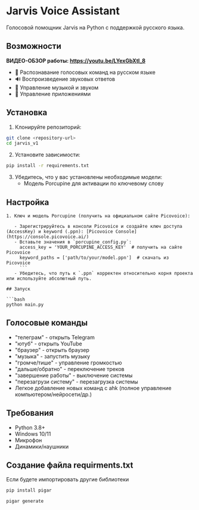 # Jarvis Voice Assistant

Голосовой помощник Jarvis на Python с поддержкой русского языка.

## Возможности
**ВИДЕО-ОБЗОР работы: https://youtu.be/LYexGbXtI_8**
- 🎤 Распознавание голосовых команд на русском языке
- 🔊 Воспроизведение звуковых ответов
- 🎵 Управление музыкой и звуком
- 📱 Управление приложениями

## Установка

1. Клонируйте репозиторий:
```bash
git clone <repository-url>
cd jarvis_v1
```

2. Установите зависимости:
```bash
pip install -r requirements.txt
```


3. Убедитесь, что у вас установлены необходимые модели:
   - Модель Porcupine для активации по ключевому слову

## Настройка

```
1. Ключ и модель Porcupine (получить на официальном сайте Picovoice):

   - Зарегистрируйтесь в консоли Picovoice и создайте ключ доступа (AccessKey) и keyword (.ppn): [Picovoice Console](https://console.picovoice.ai/)
   - Вставьте значения в `porcupine_config.py`:
     access_key = 'YOUR_PORCUPINE_ACCESS_KEY'  # получить на сайте Picovoice
     keyword_paths = ['path/to/your/model.ppn']  # скачать из Picovoice
     ```
   - Убедитесь, что путь к `.ppn` корректен относительно корня проекта или используйте абсолютный путь.

## Запуск

```bash
python main.py
```

## Голосовые команды

- "телеграм" - открыть Telegram
- "ютуб" - открыть YouTube
- "браузер" - открыть браузер
- "музыка" - запустить музыку
- "громче/тише" - управление громкостью
- "дальше/обратно" - переключение треков
- "завершение работы" - выключение системы
- "перезагрузи систему" - перезагрузка системы
- Легкое добавление новых команд с ahk (полное управление компьютером/нейросети/др.)


## Требования

- Python 3.8+
- Windows 10/11
- Микрофон
- Динамики/наушники


## Создание файла requirments.txt
Если будете импортировать другие библиотеки

```bash
pip install pigar

pigar generate
```



